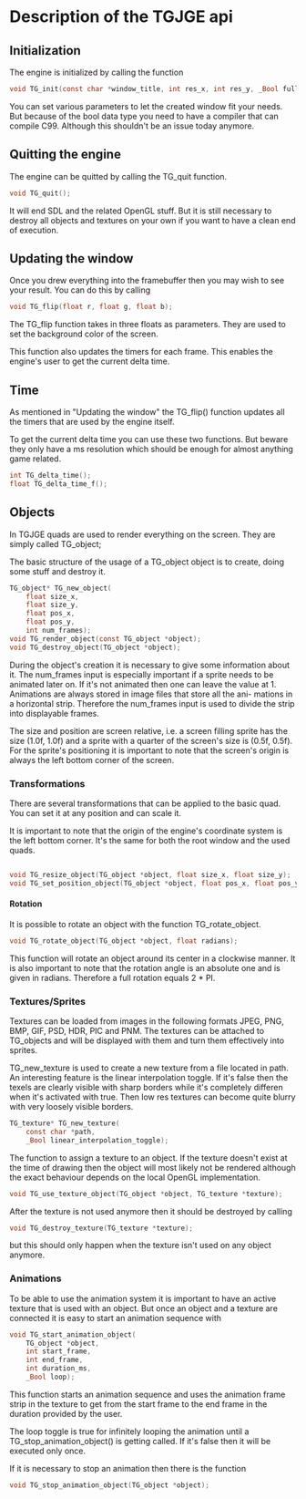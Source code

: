 # Description of the TGJGE api

## Initialization

The engine is initialized by calling the function

```c
void TG_init(const char *window_title, int res_x, int res_y, _Bool fullscreen_toggle);
```

You can set various parameters to let the created window fit your
needs. But because of the bool data type you need to have a compiler
that can compile C99. Although this shouldn't be an issue today
anymore.

## Quitting the engine

The engine can be quitted by calling the TG_quit
function.

```c
void TG_quit();
```

It will end SDL and the related OpenGL stuff. But it
is still necessary to destroy all objects and
textures on your own if you want to have a clean end
of execution.

## Updating the window

Once you drew everything into the framebuffer then you may wish to see your result. You can do this by calling

```c 
void TG_flip(float r, float g, float b); 
```

The TG_flip function takes in three floats as parameters. They are used to set the background color of the screen.

This function also updates the timers for each frame. This enables the
engine's user to get the current delta time.

## Time

As mentioned in "Updating the window" the TG_flip() function updates
all the timers that are used by the engine itself.

To get the current delta time you can use these two functions.
But beware they only have a ms resolution which should be enough for
almost anything game related.

```c
int TG_delta_time();
float TG_delta_time_f();
```

## Objects

In TGJGE quads are used to render everything on the screen. They are
simply called TG_object;

The basic structure of the usage of a TG_object object is to create,
doing some stuff and destroy it.

```c
TG_object* TG_new_object(
	float size_x,
	float size_y,
	float pos_x,
	float pos_y,
	int num_frames);
void TG_render_object(const TG_object *object);
void TG_destroy_object(TG_object *object);
```

During the object's creation it is necessary to give some information
about it. The num_frames input is especially important if a sprite
needs to be animated later on. If it's not animated then one can leave
the value at 1.
Animations are always stored in image files that store all the ani-
mations in a horizontal strip. Therefore the num_frames input is used
to divide the strip into displayable frames.

The size and position are screen relative, i.e. a screen filling 
sprite has the size (1.0f, 1.0f) and a sprite with a quarter of the
screen's size is (0.5f, 0.5f). For the sprite's positioning it is
important to note that the screen's origin is always the left bottom
corner of the screen.

### Transformations

There are several transformations that can be applied to the basic quad.
You can set it at any position and can scale it.

It is important to note that the origin of the engine's coordinate system is
the left bottom corner. It's the same for both the root window and the used
quads.

```c

void TG_resize_object(TG_object *object, float size_x, float size_y);
void TG_set_position_object(TG_object *object, float pos_x, float pos_y);
```

#### Rotation

It is possible to rotate an object with the function TG_rotate_object.

```c
void TG_rotate_object(TG_object *object, float radians);
```

This function will rotate an object around its center in a clockwise
manner. It is also important to note that the rotation angle is an
absolute one and is given in radians. Therefore a full rotation equals
2 * PI. 

### Textures/Sprites

Textures can be loaded from images in the following formats JPEG, PNG, BMP,
GIF, PSD, HDR, PIC and PNM. The textures can be attached to TG_objects and
will be displayed with them and turn them effectively into sprites.

TG_new_texture is used to create a new texture from a file located in path.
An interesting feature is the linear interpolation toggle. If it's false then
the texels are clearly visible with sharp borders while it's completely differen
when it's activated with true. Then low res textures can become quite blurry
with very loosely visible borders.

```c
TG_texture* TG_new_texture(
	const char *path, 
	_Bool linear_interpolation_toggle);
```

The function to assign a texture to an object. If the texture doesn't exist at
the time of drawing then the object will most likely not be rendered although
the exact behaviour depends on the local OpenGL implementation.

```c
void TG_use_texture_object(TG_object *object, TG_texture *texture);
```

After the texture is not used anymore then it should be destroyed by calling

```c
void TG_destroy_texture(TG_texture *texture);
```

but this should only happen when the texture isn't used on any object anymore.

### Animations

To be able to use the animation system it is important to have an
active texture that is used with an object. But once an object and a
texture are connected it is easy to start an animation sequence with

```c
void TG_start_animation_object(
	TG_object *object,
	int start_frame, 
	int end_frame, 
	int duration_ms,
	_Bool loop);
```

This function starts an animation sequence and uses the animation
frame strip in the texture to get from the start frame to the end
frame in the duration provided by the user.

The loop toggle is true for infinitely looping the animation until a
TG_stop_animation_object() is getting called. If it's false then it
will be executed only once.

If it is necessary to stop an animation then there is the function

```c
void TG_stop_animation_object(TG_object *object);
```